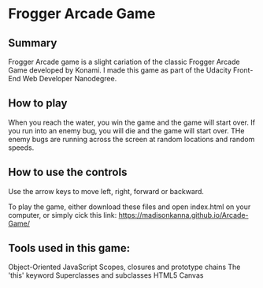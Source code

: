 # Frogger Arcade Game
## Summary
Frogger Arcade game is a slight cariation of the classic Frogger Arcade Game developed by Konami. I made this game as part of the Udacity Front-End Web Developer Nanodegree. 
## How to play
 When you reach the water, you win the game and the game will start over. If you run into an enemy bug, you will die and the game will start over. THe enemy bugs are running across the screen at random locations and random speeds. 

## How to use the controls
Use the arrow keys to move left, right, forward or backward.

To play the game, either download these files and open index.html on your computer, or simply cick this link: 
https://madisonkanna.github.io/Arcade-Game/

## Tools used in this game:
Object-Oriented JavaScript
Scopes, closures and prototype chains
The 'this' keyword
Superclasses and subclasses
HTML5 Canvas 
